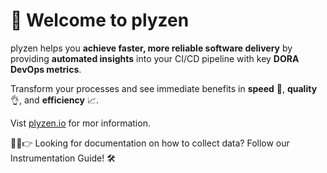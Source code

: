 # 👋 Welcome to plyzen

plyzen helps you **achieve faster, more reliable software delivery** by providing **automated insights** into your CI/CD pipeline with key **DORA DevOps metrics**.

Transform your processes and see immediate benefits in **speed** 🚀, **quality** 👌, and **efficiency** 📈.

Vist [plyzen.io](https://plyzen.io) for mor information.

👨‍💻👉 Looking for documentation on how to collect data? Follow our Instrumentation Guide! 🛠️
